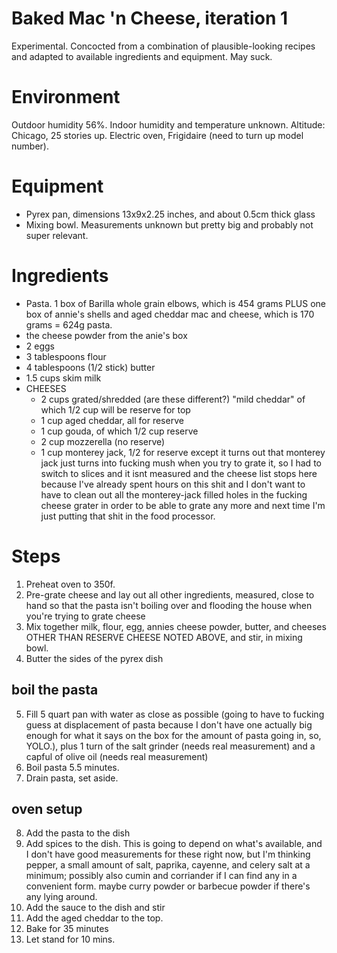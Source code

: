# Baked Mac 'n Cheese, iteration 1

Experimental.  Concocted from a combination of plausible-looking recipes and adapted to available ingredients and equipment.  May suck. 

# Environment

Outdoor humidity 56%.  Indoor humidity and temperature unknown. Altitude: Chicago, 25 stories up. Electric oven, Frigidaire (need to turn up model number).

# Equipment

- Pyrex pan, dimensions 13x9x2.25 inches, and about 0.5cm thick glass
- Mixing bowl. Measurements unknown but pretty big and probably not super relevant. 


# Ingredients

- Pasta.  1 box of Barilla whole grain elbows, which is 454 grams  PLUS one box of annie's shells and aged cheddar mac and cheese, which is 170 grams = 624g pasta.
- the cheese powder from the anie's box
- 2 eggs
- 3 tablespoons flour 
- 4 tablespoons (1/2 stick) butter
- 1.5 cups skim milk
- CHEESES
  - 2 cups grated/shredded (are these different?) "mild cheddar" of which 1/2 cup will be reserve for top
  - 1 cup aged cheddar, all for reserve
  - 1 cup gouda, of which 1/2 cup reserve
  - 2 cup mozzerella (no reserve)
  - 1 cup monterey jack, 1/2 for reserve except it turns out that monterey jack just turns into fucking mush when you try to grate it, so I had to switch to slices and it isnt measured and the cheese list stops here because I've already spent hours on this shit and I don't want to have to clean out all the monterey-jack filled holes in the fucking cheese grater in order to be able to grate any more and next time I'm just putting that shit in the food processor.


# Steps 

1.  Preheat oven to 350f. 
2.  Pre-grate cheese and lay out all other ingredients, measured, close to hand so that the pasta isn't boiling over and flooding the house when you're trying to grate cheese
3.  Mix together milk, flour, egg, annies cheese powder, butter, and cheeses OTHER THAN RESERVE CHEESE NOTED ABOVE, and stir, in mixing bowl.
4.  Butter the sides of the pyrex dish

## boil the pasta

5.  Fill 5 quart pan with water as close as possible (going to have to fucking guess at displacement of pasta because I don't have one actually big enough for what it says on the box for the amount of pasta going in, so, YOLO.), plus 1 turn of the salt grinder (needs real measurement) and a capful of olive oil (needs real measurement)
6.  Boil pasta 5.5 minutes.
7.  Drain pasta, set aside.

## oven setup

8.  Add the pasta to the dish
9. Add spices to the dish.  This is going to depend on what's available, and I don't have good measurements for these right now, but I'm thinking pepper, a small amount of salt, paprika, cayenne, and celery salt at a minimum; possibly also cumin and corriander if I can find any in a convenient form.  maybe curry powder or barbecue powder if there's any lying around. 
10. Add the sauce to the dish and stir
11. Add the aged cheddar to the top. 
12. Bake for 35 minutes
13. Let stand for 10 mins.

